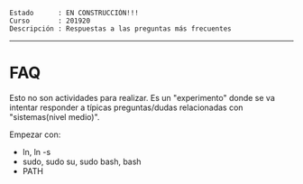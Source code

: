 
```
Estado      : EN CONSTRUCCIÓN!!!
Curso       : 201920
Descripción : Respuestas a las preguntas más frecuentes
```

---
# FAQ

Esto no son actividades para realizar. Es un "experimento" donde se va intentar responder a típicas preguntas/dudas relacionadas con "sistemas(nivel medio)".

Empezar con:
* ln, ln -s
* sudo, sudo su, sudo bash, bash
* PATH
